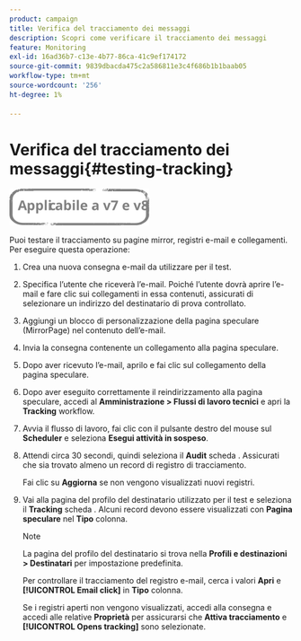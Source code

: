 ```yaml
---
product: campaign
title: Verifica del tracciamento dei messaggi
description: Scopri come verificare il tracciamento dei messaggi
feature: Monitoring
exl-id: 16ad36b7-c13e-4b77-86ca-41c9ef174172
source-git-commit: 9839dbacda475c2a586811e3c4f686b1b1baab05
workflow-type: tm+mt
source-wordcount: '256'
ht-degree: 1%

---
```


# Verifica del tracciamento dei messaggi{#testing-tracking}

![](../../assets/common.svg)

Puoi testare il tracciamento su pagine mirror, registri e-mail e collegamenti. Per eseguire questa operazione:

1. Crea una nuova consegna e-mail da utilizzare per il test.
1. Specifica l’utente che riceverà l’e-mail. Poiché l’utente dovrà aprire l’e-mail e fare clic sui collegamenti in essa contenuti, assicurati di selezionare un indirizzo del destinatario di prova controllato.
1. Aggiungi un blocco di personalizzazione della pagina speculare (MirrorPage) nel contenuto dell’e-mail.
1. Invia la consegna contenente un collegamento alla pagina speculare.
1. Dopo aver ricevuto l’e-mail, aprilo e fai clic sul collegamento della pagina speculare.
1. Dopo aver eseguito correttamente il reindirizzamento alla pagina speculare, accedi al **Amministrazione > Flussi di lavoro tecnici** e apri la **Tracking** workflow.
1. Avvia il flusso di lavoro, fai clic con il pulsante destro del mouse sul **Scheduler** e seleziona **Esegui attività in sospeso**.
1. Attendi circa 30 secondi, quindi seleziona il **Audit** scheda . Assicurati che sia trovato almeno un record di registro di tracciamento.

   Fai clic su **Aggiorna** se non vengono visualizzati nuovi registri.

1. Vai alla pagina del profilo del destinatario utilizzato per il test e seleziona il **Tracking** scheda . Alcuni record devono essere visualizzati con **Pagina speculare** nel **Tipo** colonna.

   >[!NOTE]
   >
   >La pagina del profilo del destinatario si trova nella **Profili e destinazioni > Destinatari** per impostazione predefinita.

   Per controllare il tracciamento del registro e-mail, cerca i valori **Apri** e **[!UICONTROL Email click]** in **Tipo** colonna.

   Se i registri aperti non vengono visualizzati, accedi alla consegna e accedi alle relative **Proprietà** per assicurarsi che **Attiva tracciamento** e **[!UICONTROL Opens tracking]** sono selezionate.
